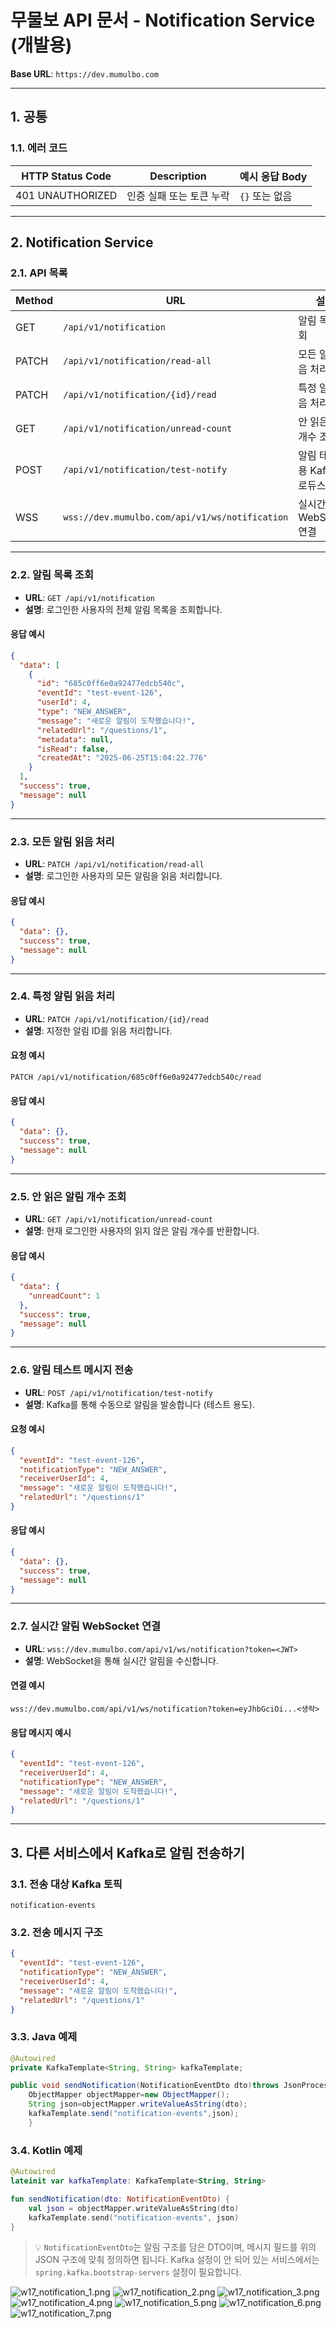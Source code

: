 # 무물보 API 문서 - Notification Service (개발용)

**Base URL**: `https://dev.mumulbo.com`

---

## 1. 공통

### 1.1. 에러 코드

| HTTP Status Code | Description    | 예시 응답 Body |
|------------------|----------------|------------|
| 401 UNAUTHORIZED | 인증 실패 또는 토큰 누락 | `{}` 또는 없음 |

---

## 2. Notification Service

### 2.1. API 목록

| Method | URL                                            | 설명                    | 인증 방식                                |
|--------|------------------------------------------------|-----------------------|--------------------------------------|
| GET    | `/api/v1/notification`                         | 알림 목록 조회              | `Authorization: Bearer <JWT>`        |
| PATCH  | `/api/v1/notification/read-all`                | 모든 알림 읽음 처리           | `Authorization: Bearer <JWT>`        |
| PATCH  | `/api/v1/notification/{id}/read`               | 특정 알림 읽음 처리           | `Authorization: Bearer <JWT>`        |
| GET    | `/api/v1/notification/unread-count`            | 안 읽은 알림 개수 조회         | `Authorization: Bearer <JWT>`        |
| POST   | `/api/v1/notification/test-notify`             | 알림 테스트용 Kafka 프로듀스 요청 | `Authorization: Bearer <JWT>`        |
| WSS    | `wss://dev.mumulbo.com/api/v1/ws/notification` | 실시간 알림 WebSocket 연결   | Query String에 `token` 포함 (`?token=`) |

---

### 2.2. 알림 목록 조회

* **URL**: `GET /api/v1/notification`
* **설명**: 로그인한 사용자의 전체 알림 목록을 조회합니다.

#### 응답 예시

```json
{
  "data": [
    {
      "id": "685c0ff6e0a92477edcb540c",
      "eventId": "test-event-126",
      "userId": 4,
      "type": "NEW_ANSWER",
      "message": "새로운 알림이 도착했습니다!",
      "relatedUrl": "/questions/1",
      "metadata": null,
      "isRead": false,
      "createdAt": "2025-06-25T15:04:22.776"
    }
  ],
  "success": true,
  "message": null
}
```

---

### 2.3. 모든 알림 읽음 처리

* **URL**: `PATCH /api/v1/notification/read-all`
* **설명**: 로그인한 사용자의 모든 알림을 읽음 처리합니다.

#### 응답 예시

```json
{
  "data": {},
  "success": true,
  "message": null
}
```

---

### 2.4. 특정 알림 읽음 처리

* **URL**: `PATCH /api/v1/notification/{id}/read`
* **설명**: 지정한 알림 ID를 읽음 처리합니다.

#### 요청 예시

```
PATCH /api/v1/notification/685c0ff6e0a92477edcb540c/read
```

#### 응답 예시

```json
{
  "data": {},
  "success": true,
  "message": null
}
```

---

### 2.5. 안 읽은 알림 개수 조회

* **URL**: `GET /api/v1/notification/unread-count`
* **설명**: 현재 로그인한 사용자의 읽지 않은 알림 개수를 반환합니다.

#### 응답 예시

```json
{
  "data": {
    "unreadCount": 1
  },
  "success": true,
  "message": null
}
```

---

### 2.6. 알림 테스트 메시지 전송

* **URL**: `POST /api/v1/notification/test-notify`
* **설명**: Kafka를 통해 수동으로 알림을 발송합니다 (테스트 용도).

#### 요청 예시

```json
{
  "eventId": "test-event-126",
  "notificationType": "NEW_ANSWER",
  "receiverUserId": 4,
  "message": "새로운 알림이 도착했습니다!",
  "relatedUrl": "/questions/1"
}
```

#### 응답 예시

```json
{
  "data": {},
  "success": true,
  "message": null
}
```

---

### 2.7. 실시간 알림 WebSocket 연결

* **URL**: `wss://dev.mumulbo.com/api/v1/ws/notification?token=<JWT>`
* **설명**: WebSocket을 통해 실시간 알림을 수신합니다.

#### 연결 예시

```
wss://dev.mumulbo.com/api/v1/ws/notification?token=eyJhbGciOi...<생략>
```

#### 응답 메시지 예시

```json
{
  "eventId": "test-event-126",
  "receiverUserId": 4,
  "notificationType": "NEW_ANSWER",
  "message": "새로운 알림이 도착했습니다!",
  "relatedUrl": "/questions/1"
}
```

---

## 3. 다른 서비스에서 Kafka로 알림 전송하기

### 3.1. 전송 대상 Kafka 토픽

```
notification-events
```

### 3.2. 전송 메시지 구조

```json
{
  "eventId": "test-event-126",
  "notificationType": "NEW_ANSWER",
  "receiverUserId": 4,
  "message": "새로운 알림이 도착했습니다!",
  "relatedUrl": "/questions/1"
}
```

### 3.3. Java 예제

```java
@Autowired
private KafkaTemplate<String, String> kafkaTemplate;

public void sendNotification(NotificationEventDto dto)throws JsonProcessingException{
    ObjectMapper objectMapper=new ObjectMapper();
    String json=objectMapper.writeValueAsString(dto);
    kafkaTemplate.send("notification-events",json);
    }
```

### 3.4. Kotlin 예제

```kotlin
@Autowired
lateinit var kafkaTemplate: KafkaTemplate<String, String>

fun sendNotification(dto: NotificationEventDto) {
    val json = objectMapper.writeValueAsString(dto)
    kafkaTemplate.send("notification-events", json)
}
```

> 💡 `NotificationEventDto`는 알림 구조를 담은 DTO이며, 메시지 필드를 위의 JSON 구조에 맞춰 정의하면 됩니다.
> Kafka 설정이 안 되어 있는 서비스에서는 `spring.kafka.bootstrap-servers` 설정이 필요합니다.

![w17_notification_1.png](..%2F..%2F..%2F9_images%2Fw17_notification_1.png)
![w17_notification_2.png](..%2F..%2F..%2F9_images%2Fw17_notification_2.png)
![w17_notification_3.png](..%2F..%2F..%2F9_images%2Fw17_notification_3.png)
![w17_notification_4.png](..%2F..%2F..%2F9_images%2Fw17_notification_4.png)
![w17_notification_5.png](..%2F..%2F..%2F9_images%2Fw17_notification_5.png)
![w17_notification_6.png](..%2F..%2F..%2F9_images%2Fw17_notification_6.png)
![w17_notification_7.png](..%2F..%2F..%2F9_images%2Fw17_notification_7.png)